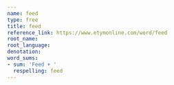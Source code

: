 ```yaml
---
name: feed
type: free
title: feed
reference_link: https://www.etymonline.com/word/feed
root_name: 
root_language: 
denotation: 
word_sums:
- sum: 'Feed + '
  respelling: feed
---
```

